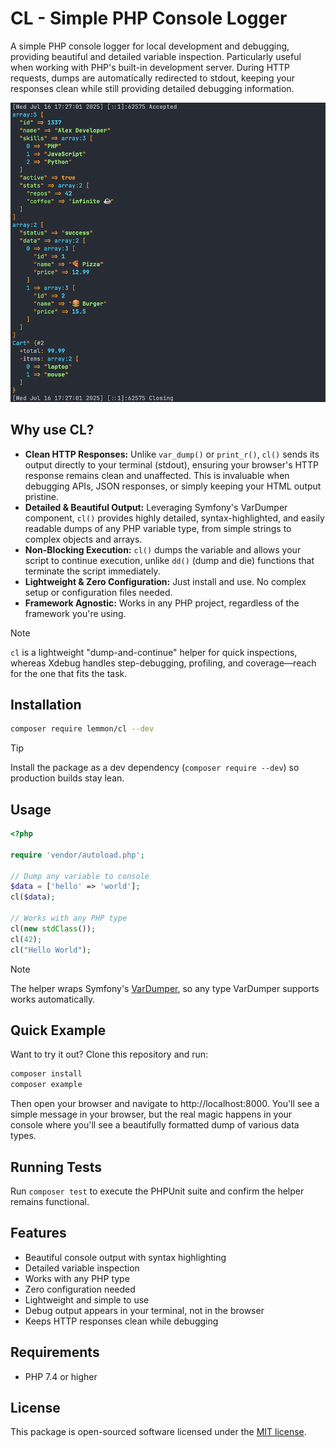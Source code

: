 # CL - Simple PHP Console Logger

A simple PHP console logger for local development and debugging, providing beautiful and detailed variable inspection. Particularly useful when working with PHP's built-in development server. During HTTP requests, dumps are automatically redirected to stdout, keeping your responses clean while still providing detailed debugging information.

![CL Console Output](assets/screenshot.png)

## Why use CL?

*   **Clean HTTP Responses:** Unlike `var_dump()` or `print_r()`, `cl()` sends its output directly to your terminal (stdout), ensuring your browser's HTTP response remains clean and unaffected. This is invaluable when debugging APIs, JSON responses, or simply keeping your HTML output pristine.
*   **Detailed & Beautiful Output:** Leveraging Symfony's VarDumper component, `cl()` provides highly detailed, syntax-highlighted, and easily readable dumps of any PHP variable type, from simple strings to complex objects and arrays.
*   **Non-Blocking Execution:** `cl()` dumps the variable and allows your script to continue execution, unlike `dd()` (dump and die) functions that terminate the script immediately.
*   **Lightweight & Zero Configuration:** Just install and use. No complex setup or configuration files needed.
*   **Framework Agnostic:** Works in any PHP project, regardless of the framework you're using.

> [!NOTE]
> `cl` is a lightweight "dump-and-continue" helper for quick inspections, whereas Xdebug handles step-debugging, profiling, and coverage—reach for the one that fits the task.

## Installation

```bash
composer require lemmon/cl --dev
```

> [!TIP]
> Install the package as a dev dependency (`composer require --dev`) so production builds stay lean.

## Usage

```php
<?php

require 'vendor/autoload.php';

// Dump any variable to console
$data = ['hello' => 'world'];
cl($data);

// Works with any PHP type
cl(new stdClass());
cl(42);
cl("Hello World");
```

> [!NOTE]
> The helper wraps Symfony's [VarDumper](https://symfony.com/doc/current/components/var_dumper.html), so any type VarDumper supports works automatically.

## Quick Example

Want to try it out? Clone this repository and run:

```bash
composer install
composer example
```

Then open your browser and navigate to http://localhost:8000. You'll see a simple message in your browser, but the real magic happens in your console where you'll see a beautifully formatted dump of various data types.

## Running Tests

Run `composer test` to execute the PHPUnit suite and confirm the helper remains functional.

## Features

- Beautiful console output with syntax highlighting
- Detailed variable inspection
- Works with any PHP type
- Zero configuration needed
- Lightweight and simple to use
- Debug output appears in your terminal, not in the browser
- Keeps HTTP responses clean while debugging

## Requirements

- PHP 7.4 or higher

## License

This package is open-sourced software licensed under the [MIT license](LICENSE).
